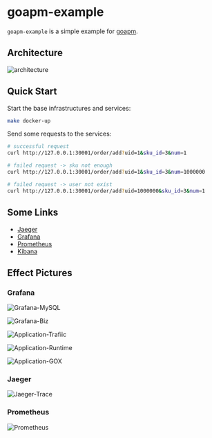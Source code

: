 # goapm-example

`goapm-example` is a simple example for [goapm](https://github.com/hedon954/goapm).

## Architecture
![architecture](https://hedonspace.oss-cn-beijing.aliyuncs.com/img/image-20241031195051363.png)

## Quick Start

Start the base infrastructures and services:

```bash
make docker-up
```

Send some requests to the services:

```bash
# successful request
curl http://127.0.0.1:30001/order/add?uid=1&sku_id=3&num=1

# failed request -> sku not enough
curl http://127.0.0.1:30001/order/add?uid=1&sku_id=3&num=1000000

# failed request -> user not exist
curl http://127.0.0.1:30001/order/add?uid=1000000&sku_id=3&num=1
```

## Some Links

- [Jaeger](http://127.0.0.1:16686)
- [Grafana](http://127.0.0.1:3000)
- [Prometheus](http://127.0.0.1:9090)
- [Kibana](http://127.0.0.1:5601)

## Effect Pictures

### Grafana
![Grafana-MySQL](https://hedonspace.oss-cn-beijing.aliyuncs.com/img/image-20241031185641444.png)

![Grafana-Biz](https://hedonspace.oss-cn-beijing.aliyuncs.com/img/image-20241031185718137.png)

![Application-Trafiic](https://hedonspace.oss-cn-beijing.aliyuncs.com/img/image-20241031185748259.png)

![Application-Runtime](https://hedonspace.oss-cn-beijing.aliyuncs.com/img/image-20241031185807108.png)

![Application-GOX](https://hedonspace.oss-cn-beijing.aliyuncs.com/img/image-20241031185826969.png)

### Jaeger
![Jaeger-Trace](https://hedonspace.oss-cn-beijing.aliyuncs.com/img/image-20241031190013255.png)


### Prometheus
![Prometheus](https://hedonspace.oss-cn-beijing.aliyuncs.com/img/image-20241031190039185.png)
